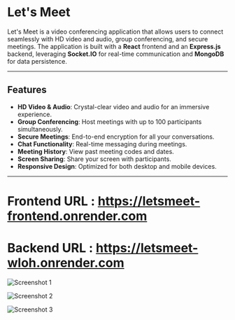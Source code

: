 # Let's Meet

Let's Meet is a video conferencing application that allows users to connect seamlessly with HD video and audio, group conferencing, and secure meetings. The application is built with a **React** frontend and an **Express.js** backend, leveraging **Socket.IO** for real-time communication and **MongoDB** for data persistence.

---

## Features

- **HD Video & Audio**: Crystal-clear video and audio for an immersive experience.
- **Group Conferencing**: Host meetings with up to 100 participants simultaneously.
- **Secure Meetings**: End-to-end encryption for all your conversations.
- **Chat Functionality**: Real-time messaging during meetings.
- **Meeting History**: View past meeting codes and dates.
- **Screen Sharing**: Share your screen with participants.
- **Responsive Design**: Optimized for both desktop and mobile devices.

---

# Frontend URL : https://letsmeet-frontend.onrender.com
# Backend URL : https://letsmeet-wloh.onrender.com

![Screenshot 1](https://github.com/user-attachments/assets/adbc34a2-0b0d-4d91-a8ae-94c662998174)

![Screenshot 2](https://github.com/user-attachments/assets/e0d129cd-fa33-4c05-beca-de6a95da8302)

![Screenshot 3](https://github.com/user-attachments/assets/e6587b6b-f701-4eff-9a61-173ed5a20736)


